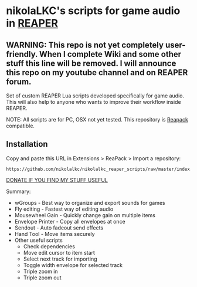 # nikolaLKC's scripts for game audio in [REAPER](https://www.reaper.fm/)

## WARNING: This repo is not yet completely user-friendly. When I complete Wiki and some other stuff this line will be removed. I will announce this repo on my youtube channel and on REAPER forum.

  Set of custom REAPER Lua scripts developed specifically for game audio. This will also help to anyone who wants to improve their workflow inside REAPER. 
  
  NOTE: All scripts are for PC, OSX not yet tested. This repository is [Reapack](https://reapack.com/) compatible.
  

  
  
## Installation

Copy and paste this URL in Extensions > ReaPack > Import a repository:

```
https://github.com/nikolalkc/nikolalkc_reaper_scripts/raw/master/index.xml
```
  
  [DONATE IF YOU FIND MY STUFF USEFUL](https://www.paypal.me/reaperandlife)

Summary:
- wGroups - Best way to organize and export sounds for games
- Fly editing - Fastest way of editing audio
- Mousewheel Gain - Quickly change gain on multiple items
- Envelope Printer - Copy all envelopes at once
- Sendout - Auto fadeout send effects
- Hand Tool - Move items securely
- Other useful scripts
  - Check dependencies
  - Move edit cursor to item start
  - Select next track for importing
  - Toggle width envelope for selected track
  - Triple zoom in
  - Triple zoom out
